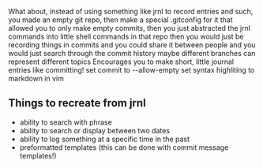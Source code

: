 What about, instead of using something like jrnl to record entries and such, you made an empty git repo, then make a special .gitconfig for it that allowed you to only make empty commits, then you just abstracted the jrnl commands into little shell commands in that repo
then you would just be recording things in commits and you could share it between people and you would just search through the commit history
maybe different branches can represent different topics
Encourages you to make short, little journal entries like committing!
set commit to --allow-empty
set syntax highliting to markdown in vim

## Things to recreate from jrnl

- ability to search with phrase
- ability to search or display between two dates
- ability to log something at a specific time in the past
- preformatted templates (this can be done with commit message templates!)

